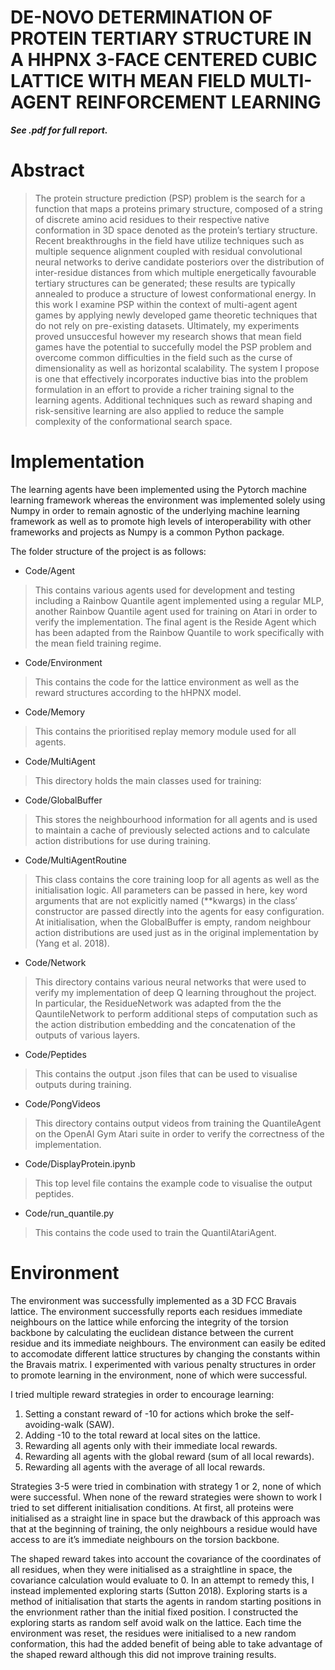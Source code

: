 # DE-NOVO DETERMINATION OF PROTEIN TERTIARY STRUCTURE IN A HHPNX 3-FACE CENTERED CUBIC LATTICE WITH MEAN FIELD MULTI-AGENT REINFORCEMENT LEARNING

***See .pdf for full report.***

# Abstract
> The protein structure prediction (PSP) problem is the search for a function that maps a proteins
primary structure, composed of a string of discrete amino acid residues to their respective native
conformation in 3D space denoted as the protein’s tertiary structure. Recent breakthroughs
in the field have utilize techniques such as multiple sequence alignment coupled with residual
convolutional neural networks to derive candidate posteriors over the distribution of inter-residue
distances from which multiple energetically favourable tertiary structures can be generated; these
results are typically annealed to produce a structure of lowest conformational energy. In this
work I examine PSP within the context of multi-agent agent games by applying newly developed
game theoretic techniques that do not rely on pre-existing datasets. Ultimately, my experiments
proved unsuccesful however my research shows that mean field games have the potential to
succefully model the PSP problem and overcome common difficulties in the field such as the
curse of dimensionality as well as horizontal scalability. The system I propose is one that
effectively incorporates inductive bias into the problem formulation in an effort to provide a
richer training signal to the learning agents. Additional techniques such as reward shaping and
risk-sensitive learning are also applied to reduce the sample complexity of the conformational
search space.

# Implementation
The learning agents have been implemented using the Pytorch machine learning framework whereas the environment was implemented solely using Numpy in order to remain agnostic of the underlying machine learning framework as well as to promote high levels of interoperability with other frameworks and projects as Numpy is a common Python package.

The folder structure of the project is as follows:
- Code/Agent
> This contains various agents used for development and testing including a Rainbow Quantile agent implemented using a regular MLP, another Rainbow Quantile agent used for training on Atari in order to verify the implementation. The final agent is the Reside Agent which has been adapted from the Rainbow Quantile to work specifically with the mean field training regime.
- Code/Environment
> This contains the code for the lattice environment as well as the reward structures
according to the hHPNX model.
- Code/Memory
> This contains the prioritised replay memory module used for all agents.
- Code/MultiAgent
> This directory holds the main classes used for training:
- Code/GlobalBuffer
> This stores the neighbourhood information for all agents and is used to maintain
a cache of previously selected actions and to calculate action distributions for use during training.
- Code/MultiAgentRoutine
> This class contains the core training loop for all agents as well as the initialisation logic. All parameters can be passed in here, key word arguments that are not explicitly named (**kwargs) in the class’ constructor are passed directly into the agents for easy configuration. At initialisation, when the GlobalBuffer is empty, random neighbour action distributions are used just as in the original implementation by (Yang et al. 2018).
- Code/Network
> This directory contains various neural networks that were used to verify my implementation of deep Q learning throughout the project. In particular, the ResidueNetwork was adapted from the the QauntileNetwork to perform additional steps of computation
such as the action distribution embedding and the concatenation of the outputs of various layers.
- Code/Peptides
> This contains the output .json files that can be used to visualise outputs during
training.
- Code/PongVideos
> This directory contains output videos from training the QuantileAgent on the OpenAI Gym Atari suite in order to verify the correctness of the implementation.
- Code/DisplayProtein.ipynb
> This top level file contains the example code to visualise the output peptides.
- Code/run_quantile.py
> This contains the code used to train the QuantilAtariAgent.

# Environment
The environment was successfully implemented as a 3D FCC Bravais lattice. The environment successfully reports each residues immediate neighbours on the lattice while enforcing the integrity of the torsion backbone by calculating the euclidean distance between the current residue and its immediate neighbours. The environment can easily be edited to accomodate different lattice structures by changing the constants within the Bravais matrix. I experimented with various penalty structures in order to promote learning in the environment, none of which were successful. 

I tried multiple reward strategies in order to encourage learning:

1. Setting a constant reward of -10 for actions which broke the self-avoiding-walk (SAW).
2. Adding -10 to the total reward at local sites on the lattice.
3. Rewarding all agents only with their immediate local rewards.
4. Rewarding all agents with the global reward (sum of all local rewards).
5. Rewarding all agents with the average of all local rewards.

Strategies 3-5 were tried in combination with strategy 1 or 2, none of which were successful. When none of the reward strategies were shown to work I tried to set different initialisation conditions. At first, all proteins were initialised as a straight line in space but the drawback of this approach was that at the beginning of training, the only neighbours a residue would have access to are it’s immediate neighbours on the torsion backbone. 
 
The shaped reward takes into account the covariance of the coordinates of all residues, when they were initialised as a straightline in space, the covariance calculation would evaluate to 0. In an attempt to remedy this, I instead implemented exploring starts (Sutton 2018). Exploring starts is a method of initialisation that starts the agents in random starting positions in the envrionment rather than the initial fixed position. I constructed the exploring starts as random self avoid walk on the lattice. Each time the environment was reset, the residues were initialised to a new random conformation, this had the added benefit of being able to take advantage of the shaped reward although this did not improve training results.